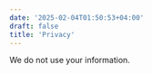 ```yaml
---
date: '2025-02-04T01:50:53+04:00'
draft: false
title: 'Privacy'
---
```


We do not use your information.